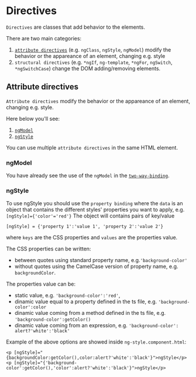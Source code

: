 # Directives

`Directives` are classes that add behavior to the elements.

There are two main categories:

1. [`attribute directives`](#attribute-directives) (e.g. `ngClass`, `ngStyle`, `ngModel`) modify the behavior or the appareance of an element, changing e.g. style
2. `structural directives` (e.g. `*ngIf`, `ng-template`, `*ngFor`, `ngSwitch`, `*ngSwitchCase`) change the DOM adding/removing elements.

## Attribute directives

`Attribute directives` modify the behavior or the appareance of an element, changing e.g. style.

Here below you'll see:

1. [`ngModel`](#ngmodel)
2. [`ngStyle`](#ngStyle)

You can use multiple `attribute directives` in the same HTML element.

### ngModel

You have already see the use of the `ngModel` in the [`two-way-binding`](./data-binding.md#two-way-binding).

### ngStyle

To use ngStyle you should use the `property binding` where the `data` is an object that contains the different styles' properties you want to apply, e.g. `[ngStyle]={'color'='red'}` The object will contains pairs of key/value

```
[ngStyle] = {'property 1':'value 1', 'property 2':'value 2'}
```

where `keys` are the CSS properties and `values` are the properties value.

The CSS properties can be written:

- between quotes using standard property name, e.g.`'background-color'`
- without quotes using the CamelCase version of property name, e.g. `backgroundColor`.

The properties value can be:

- static value, e.g. `'background-color':'red'`,
- dinamic value equal to a property defined in the ts file, e.g. `'background-color':color`
- dinamic value coming from a method defined in the ts file, e.g. `'background-color':getColor()`
- dinamic value coming from an expression, e.g. `'background-color': alert?'white':'black'`

Example of the above options are showed inside `ng-style.component.html`:

```
<p [ngStyle]="{backgroundColor:getColor(),color:alert?'white':'black'}">ngStyle</p>
<p [ngStyle]="{'background-color':getColor(),'color':alert?'white':'black'}">ngStyle</p>
```
